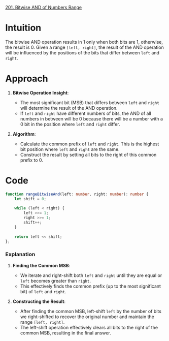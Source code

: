 [201. Bitwise AND of Numbers Range](https://leetcode.com/problems/bitwise-and-of-numbers-range/)

# Intuition

The bitwise AND operation results in 1 only when both bits are 1, otherwise, the result is 0. Given a range `[left, right]`, the result of the AND operation will be influenced by the positions of the bits that differ between `left` and `right`.

# Approach

1. **Bitwise Operation Insight**:
   - The most significant bit (MSB) that differs between `left` and `right` will determine the result of the AND operation.
   - If `left` and `right` have different numbers of bits, the AND of all numbers in between will be 0 because there will be a number with a 0 bit in the position where `left` and `right` differ.

2. **Algorithm**:
   - Calculate the common prefix of `left` and `right`. This is the highest bit position where `left` and `right` are the same.
   - Construct the result by setting all bits to the right of this common prefix to 0.

# Code
```typescript
function rangeBitwiseAnd(left: number, right: number): number {
    let shift = 0;
    
    while (left < right) {
        left >>= 1;
        right >>= 1;
        shift++;
    }
    
    return left << shift;
};

```

### Explanation

1. **Finding the Common MSB**:
   - We iterate and right-shift both `left` and `right` until they are equal or `left` becomes greater than `right`.
   - This effectively finds the common prefix (up to the most significant bit) of `left` and `right`.

2. **Constructing the Result**:
   - After finding the common MSB, left-shift `left` by the number of bits we right-shifted to recover the original number and maintain the range `[left, right]`.
   - The left-shift operation effectively clears all bits to the right of the common MSB, resulting in the final answer.